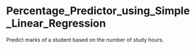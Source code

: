 # Percentage_Predictor_using_Simple_Linear_Regression
Predict marks of a student based on the number of study hours.
